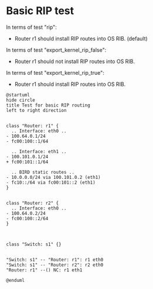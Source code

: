 # Basic RIP test


In terms of test "rip":
  - Router r1 should install RIP routes into OS RIB. (default)

In terms of test "export_kernel_rip_false":
  - Router r1 should not install RIP routes into OS RIB.

In terms of test "export_kernel_rip_true":
  - Router r1 should install RIP routes into OS RIB.


```plantuml
@startuml
hide circle
title Test for basic RIP routing
left to right direction


class "Router: r1" {
  .. Interface: eth0 ..
- 100.64.0.1/24
- fc00:100::1/64

  .. Interface: eth1 ..
- 100.101.0.1/24
+ fc00:101::1/64

  .. BIRD static routes ..
- 10.0.0.0/24 via 100.101.0.2 (eth1)
- fc10::/64 via fc00:101::2 (eth1)
}


class "Router: r2" {
  .. Interface: eth0 ..
- 100.64.0.2/24
- fc00:100::2/64
}



class "Switch: s1" {}


"Switch: s1" -- "Router: r1": r1 eth0
"Switch: s1" -- "Router: r2": r2 eth0
"Router: r1" --() NC: r1 eth1

@enduml
```

